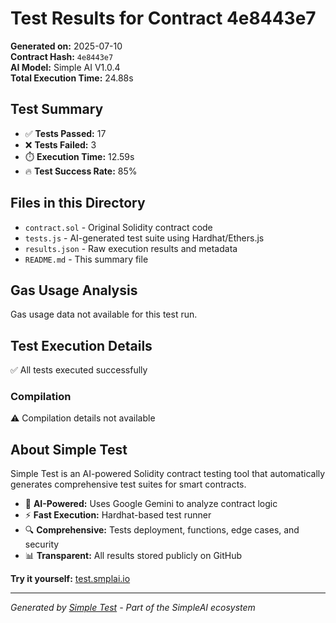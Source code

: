 # Test Results for Contract 4e8443e7

**Generated on:** 2025-07-10  
**Contract Hash:** `4e8443e7`  
**AI Model:** Simple AI V1.0.4  
**Total Execution Time:** 24.88s

## Test Summary

- ✅ **Tests Passed:** 17
- ❌ **Tests Failed:** 3
- ⏱️ **Execution Time:** 12.59s
- 🔥 **Test Success Rate:** 85%

## Files in this Directory

- `contract.sol` - Original Solidity contract code
- `tests.js` - AI-generated test suite using Hardhat/Ethers.js
- `results.json` - Raw execution results and metadata
- `README.md` - This summary file

## Gas Usage Analysis

Gas usage data not available for this test run.

## Test Execution Details

✅ All tests executed successfully

### Compilation
⚠️ Compilation details not available

## About Simple Test

Simple Test is an AI-powered Solidity contract testing tool that automatically generates comprehensive test suites for smart contracts.

- 🤖 **AI-Powered:** Uses Google Gemini to analyze contract logic
- ⚡ **Fast Execution:** Hardhat-based test runner
- 🔍 **Comprehensive:** Tests deployment, functions, edge cases, and security
- 📊 **Transparent:** All results stored publicly on GitHub

**Try it yourself:** [test.smplai.io](https://test.smplai.io)

---

*Generated by [Simple Test](https://test.smplai.io) - Part of the SimpleAI ecosystem*
